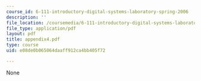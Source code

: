 ```yaml
---
course_id: 6-111-introductory-digital-systems-laboratory-spring-2006
description: ''
file_location: /coursemedia/6-111-introductory-digital-systems-laboratory-spring-2006/e08de0b065064daaff912ca4bb405f72_appendix4.pdf
file_type: application/pdf
layout: pdf
title: appendix4.pdf
type: course
uid: e08de0b065064daaff912ca4bb405f72

---
```

None